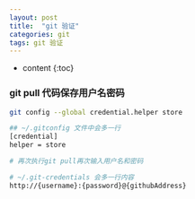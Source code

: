 ```yaml
---
layout: post
title:  "git 验证"
categories: git
tags: git 验证
---
```


* content
{:toc}
### git pull 代码保存用户名密码
```bash
git config --global credential.helper store

## ~/.gitconfig 文件中会多一行
[credential]
helper = store

# 再次执行git pull再次输入用户名和密码

# ~/.git-credentials 会多一行内容
http://{username}:{password}@{githubAddress}

```
